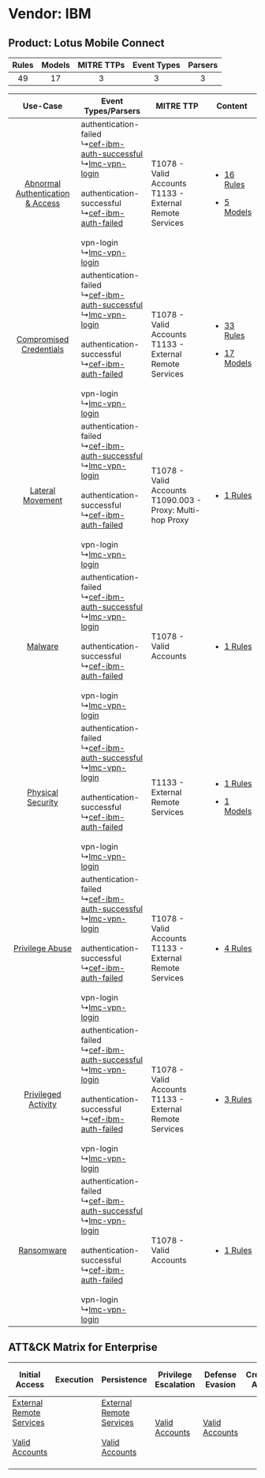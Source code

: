 Vendor: IBM
===========
Product: Lotus Mobile Connect
-----------------------------
| Rules | Models | MITRE TTPs | Event Types | Parsers |
|:-----:|:------:|:----------:|:-----------:|:-------:|
|  49   |   17   |     3      |      3      |    3    |

|    Use-Case    | Event Types/Parsers    | MITRE TTP    | Content    |
|:----:| ---- | ---- | ---- |
| [Abnormal Authentication & Access](../../../UseCases/uc_abnormal_authentication_&_access.md) |  authentication-failed<br> ↳[cef-ibm-auth-successful](Ps/pC_cefibmauthsuccessful.md)<br> ↳[lmc-vpn-login](Ps/pC_lmcvpnlogin.md)<br><br> authentication-successful<br> ↳[cef-ibm-auth-failed](Ps/pC_cefibmauthfailed.md)<br><br> vpn-login<br> ↳[lmc-vpn-login](Ps/pC_lmcvpnlogin.md)<br> | T1078 - Valid Accounts<br>T1133 - External Remote Services<br>   | [<ul><li>16 Rules</li></ul><ul><li>5 Models</li></ul>](RM/r_m_ibm_lotus_mobile_connect_Abnormal_Authentication_&_Access.md) |
|          [Compromised Credentials](../../../UseCases/uc_compromised_credentials.md)          |  authentication-failed<br> ↳[cef-ibm-auth-successful](Ps/pC_cefibmauthsuccessful.md)<br> ↳[lmc-vpn-login](Ps/pC_lmcvpnlogin.md)<br><br> authentication-successful<br> ↳[cef-ibm-auth-failed](Ps/pC_cefibmauthfailed.md)<br><br> vpn-login<br> ↳[lmc-vpn-login](Ps/pC_lmcvpnlogin.md)<br> | T1078 - Valid Accounts<br>T1133 - External Remote Services<br>   | [<ul><li>33 Rules</li></ul><ul><li>17 Models</li></ul>](RM/r_m_ibm_lotus_mobile_connect_Compromised_Credentials.md)         |
|    [Lateral Movement](../../../UseCases/uc_lateral_movement.md)    |  authentication-failed<br> ↳[cef-ibm-auth-successful](Ps/pC_cefibmauthsuccessful.md)<br> ↳[lmc-vpn-login](Ps/pC_lmcvpnlogin.md)<br><br> authentication-successful<br> ↳[cef-ibm-auth-failed](Ps/pC_cefibmauthfailed.md)<br><br> vpn-login<br> ↳[lmc-vpn-login](Ps/pC_lmcvpnlogin.md)<br> | T1078 - Valid Accounts<br>T1090.003 - Proxy: Multi-hop Proxy<br> | [<ul><li>1 Rules</li></ul>](RM/r_m_ibm_lotus_mobile_connect_Lateral_Movement.md)    |
|    [Malware](../../../UseCases/uc_malware.md)    |  authentication-failed<br> ↳[cef-ibm-auth-successful](Ps/pC_cefibmauthsuccessful.md)<br> ↳[lmc-vpn-login](Ps/pC_lmcvpnlogin.md)<br><br> authentication-successful<br> ↳[cef-ibm-auth-failed](Ps/pC_cefibmauthfailed.md)<br><br> vpn-login<br> ↳[lmc-vpn-login](Ps/pC_lmcvpnlogin.md)<br> | T1078 - Valid Accounts<br>    | [<ul><li>1 Rules</li></ul>](RM/r_m_ibm_lotus_mobile_connect_Malware.md)    |
|    [Physical Security](../../../UseCases/uc_physical_security.md)    |  authentication-failed<br> ↳[cef-ibm-auth-successful](Ps/pC_cefibmauthsuccessful.md)<br> ↳[lmc-vpn-login](Ps/pC_lmcvpnlogin.md)<br><br> authentication-successful<br> ↳[cef-ibm-auth-failed](Ps/pC_cefibmauthfailed.md)<br><br> vpn-login<br> ↳[lmc-vpn-login](Ps/pC_lmcvpnlogin.md)<br> | T1133 - External Remote Services<br>    | [<ul><li>1 Rules</li></ul><ul><li>1 Models</li></ul>](RM/r_m_ibm_lotus_mobile_connect_Physical_Security.md)    |
|    [Privilege Abuse](../../../UseCases/uc_privilege_abuse.md)    |  authentication-failed<br> ↳[cef-ibm-auth-successful](Ps/pC_cefibmauthsuccessful.md)<br> ↳[lmc-vpn-login](Ps/pC_lmcvpnlogin.md)<br><br> authentication-successful<br> ↳[cef-ibm-auth-failed](Ps/pC_cefibmauthfailed.md)<br><br> vpn-login<br> ↳[lmc-vpn-login](Ps/pC_lmcvpnlogin.md)<br> | T1078 - Valid Accounts<br>T1133 - External Remote Services<br>   | [<ul><li>4 Rules</li></ul>](RM/r_m_ibm_lotus_mobile_connect_Privilege_Abuse.md)    |
|    [Privileged Activity](../../../UseCases/uc_privileged_activity.md)    |  authentication-failed<br> ↳[cef-ibm-auth-successful](Ps/pC_cefibmauthsuccessful.md)<br> ↳[lmc-vpn-login](Ps/pC_lmcvpnlogin.md)<br><br> authentication-successful<br> ↳[cef-ibm-auth-failed](Ps/pC_cefibmauthfailed.md)<br><br> vpn-login<br> ↳[lmc-vpn-login](Ps/pC_lmcvpnlogin.md)<br> | T1078 - Valid Accounts<br>T1133 - External Remote Services<br>   | [<ul><li>3 Rules</li></ul>](RM/r_m_ibm_lotus_mobile_connect_Privileged_Activity.md)    |
|    [Ransomware](../../../UseCases/uc_ransomware.md)    |  authentication-failed<br> ↳[cef-ibm-auth-successful](Ps/pC_cefibmauthsuccessful.md)<br> ↳[lmc-vpn-login](Ps/pC_lmcvpnlogin.md)<br><br> authentication-successful<br> ↳[cef-ibm-auth-failed](Ps/pC_cefibmauthfailed.md)<br><br> vpn-login<br> ↳[lmc-vpn-login](Ps/pC_lmcvpnlogin.md)<br> | T1078 - Valid Accounts<br>    | [<ul><li>1 Rules</li></ul>](RM/r_m_ibm_lotus_mobile_connect_Ransomware.md)    |

ATT&CK Matrix for Enterprise
----------------------------
| Initial Access                                                                                                                                   | Execution | Persistence                                                                                                                                      | Privilege Escalation                                                | Defense Evasion                                                     | Credential Access | Discovery | Lateral Movement | Collection | Command and Control                                                                                                                       | Exfiltration | Impact |
| ------------------------------------------------------------------------------------------------------------------------------------------------ | --------- | ------------------------------------------------------------------------------------------------------------------------------------------------ | ------------------------------------------------------------------- | ------------------------------------------------------------------- | ----------------- | --------- | ---------------- | ---------- | ----------------------------------------------------------------------------------------------------------------------------------------- | ------------ | ------ |
| [External Remote Services](https://attack.mitre.org/techniques/T1133)<br><br>[Valid Accounts](https://attack.mitre.org/techniques/T1078)<br><br> |           | [External Remote Services](https://attack.mitre.org/techniques/T1133)<br><br>[Valid Accounts](https://attack.mitre.org/techniques/T1078)<br><br> | [Valid Accounts](https://attack.mitre.org/techniques/T1078)<br><br> | [Valid Accounts](https://attack.mitre.org/techniques/T1078)<br><br> |                   |           |                  |            | [Proxy: Multi-hop Proxy](https://attack.mitre.org/techniques/T1090/003)<br><br>[Proxy](https://attack.mitre.org/techniques/T1090)<br><br> |              |        |